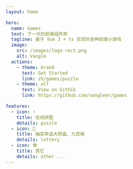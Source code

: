 ```yaml
---
layout: home

hero:
  name: Games
  text: 下一代的前端组件库
  tagline: 基于 Vue 3 + ts 实现的各种前端小游戏
  image:
    src: /images/logo-rect.png
    alt: Vangle
  actions:
    - theme: brand
      text: Get Started
      link: zh/games/puzzle
    - theme: alt
      text: View on Githib
      link: https://github.com/vangleer/games

features:
  - icon: ⚡️
    title: 在线拼图
    details: puzzle
  - icon: 🖖
    title: 抽奖幸运大转盘、九宫格
    details: lottery
  - icon: 🛠️
    title: 其它
    details: other ...
---
```

